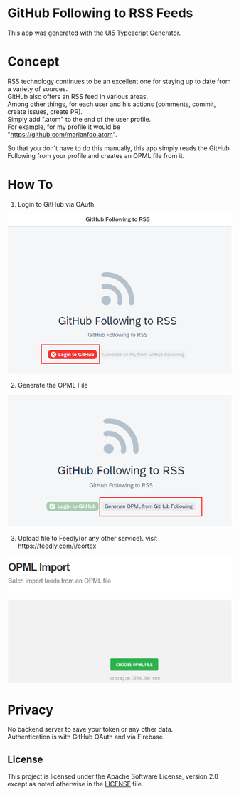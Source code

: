 # GitHub Following to RSS Feeds

This app was generated with the [UI5 Typescript Generator](https://github.com/ui5-community/generator-ui5-ts-app).

# Concept

RSS technology continues to be an excellent one for staying up to date from a variety of sources.  
GitHub also offers an RSS feed in various areas.  
Among other things, for each user and his actions (comments, commit, create issues, create PR).  
Simply add ".atom" to the end of the user profile.  
For example, for my profile it would be "https://github.com/marianfoo.atom".

So that you don't have to do this manually, this app simply reads the GitHub Following from your profile and creates an OPML file from it.

# How To

1. Login to GitHub via OAuth

![GitHub Login](./img/github_login.png)

2. Generate the OPML File

![Generate OPML File](./img/generate_opml.png)

3. Upload file to Feedly(or any other service). visit https://feedly.com/i/cortex

![Upload to Feedly](./img/upload_feedly.png)

# Privacy

No backend server to save your token or any other data.  
Authentication is with GitHub OAuth and via Firebase.  
 

## License

This project is licensed under the Apache Software License, version 2.0 except as noted otherwise in the [LICENSE](LICENSE) file.
